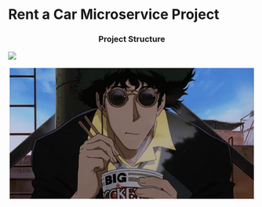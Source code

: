 # Rent a Car Microservice Project

<p align="center">
    <h3 align="center">Project Structure</h3>
    <img src="../rent-a-car-microservice/zimages/img_2.png" />
</p>

<p align="center">
  <img src="zimages/anime-eating.gif" alt="animated" />
</p>
